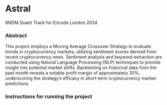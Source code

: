 # Astral
RNDM Quant Track for Encode London 2024

### Abstract
This project employs a Moving Average Crossover Strategy to evaluate trends in cryptocurrency markets, utilizing sentiment scores derived from recent cryptocurrency news. Sentiment analysis and keyword extraction are conducted using Natural Language Processing (NLP) techniques to provide insight into potential market shifts. Backtesting on historical data from the past month reveals a notable profit margin of approximately 30%, underscoring the strategy’s efficacy in short-term cryptocurrency market predictions. ​

### Instructions for running the project

